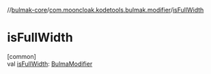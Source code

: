 //[bulmak-core](../../index.md)/[com.mooncloak.kodetools.bulmak.modifier](index.md)/[isFullWidth](is-full-width.md)

# isFullWidth

[common]\
val [isFullWidth](is-full-width.md): [BulmaModifier](-bulma-modifier/index.md)
